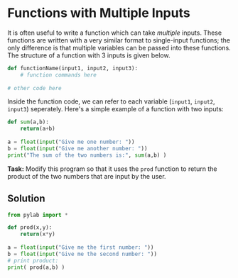 # Functions with Multiple Inputs

It is often useful to write a function which can take *multiple* inputs. These functions are written with a very similar format to single-input functions; the only difference is that multiple variables can be passed into these functions. The structure of a function with 3 inputs is given below.

```python
def functionName(input1, input2, input3):
    # function commands here
    
# other code here
```

Inside the function code, we can refer to each variable (`input1`, `input2`, `input3`) seperately. Here's a simple example of a function with two inputs:

```python
def sum(a,b):
    return(a+b)
    
a = float(input("Give me one number: "))
b = float(input("Give me another number: "))
print("The sum of the two numbers is:", sum(a,b) )
```

**Task:** Modify this program so that it uses the `prod` function to return the product of the two numbers that are input by the user.

## Solution
```python
from pylab import *

def prod(x,y):
    return(x*y)
    
a = float(input("Give me the first number: "))
b = float(input("Give me the second number: "))
# print product:
print( prod(a,b) )
```
